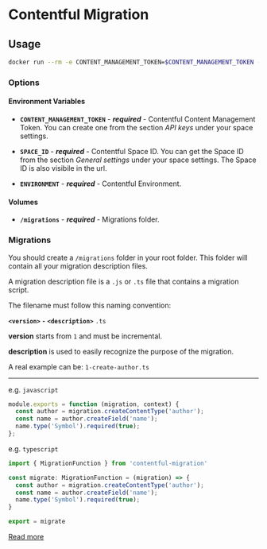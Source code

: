 # Contentful Migration


## Usage

```sh
docker run --rm -e CONTENT_MANAGEMENT_TOKEN=$CONTENT_MANAGEMENT_TOKEN -e SPACE_ID=$SPACE_ID -e ENVIRONMENT=$ENVIRONMENT -v $(pwd)/migrations:/migrations contentful-migration:latest
```

### Options

#### Environment Variables

* **`CONTENT_MANAGEMENT_TOKEN`** - ***required*** - Contentful Content Management Token. You can create one from the section *API keys* under your space settings.

* **`SPACE_ID`** - ***required*** - Contentful Space ID. You can get the Space ID from the section *General settings* under your space settings. The Space ID is also visibile in the url.

* **`ENVIRONMENT`** - ***required*** - Contentful Environment.

#### Volumes

* **`/migrations`** - ***required*** - Migrations folder.


### Migrations

You should create a `/migrations` folder in your root folder. This folder will contain all your migration description files.

A migration description file is a `.js` or `.ts` file that contains a migration script.

The filename must follow this naming convention:

**`<version>` `-` `<description>`** `.ts`

**version** starts from `1` and must be incremental.

**description** is used to easily recognize the purpose of the migration.

A real example can be: `1-create-author.ts`

----

e.g. `javascript`

```js
module.exports = function (migration, context) {
  const author = migration.createContentType('author');
  const name = author.createField('name');
  name.type('Symbol').required(true);
};
```

e.g. `typescript`

```ts
import { MigrationFunction } from 'contentful-migration'

const migrate: MigrationFunction = (migration) => {
  const author = migration.createContentType('author');
  const name = author.createField('name');
  name.type('Symbol').required(true);
}

export = migrate
```

[Read more](https://github.com/contentful/contentful-migration)
